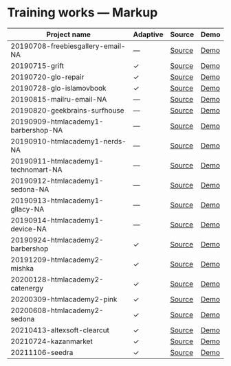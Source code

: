 # Training works — Markup

| Project name                            | Adaptive  | Source                                                                                                     | Demo
|-----------------------------------------|-----------|------------------------------------------------------------------------------------------------------------|--------------------------------------------------------------------------------------------------------------|
| 20190708-freebiesgallery-email-NA       | —         | [Source](https://github.com/hisbvdis/training-works-markup/tree/main/20190708-freebiesgallery-email-NA/)   | [Demo](https://hisbvdis.github.io/training-works-markup/20190708-freebiesgallery-email-NA/index.html)
| 20190715-grift                          | ✓         | [Source](https://github.com/hisbvdis/training-works-markup/tree/main/20190715-grift/)                      | [Demo](https://hisbvdis.github.io/training-works-markup/20190715-grift/index.html)
| 20190720-glo-repair                     | ✓         | [Source](https://github.com/hisbvdis/training-works-markup/tree/main/20190720-glo-repair/)                 | [Demo](https://hisbvdis.github.io/training-works-markup/20190720-glo-repair/index.html)
| 20190728-glo-islamovbook                | ✓         | [Source](https://github.com/hisbvdis/training-works-markup/tree/main/20190728-glo-islamovbook/)            | [Demo](https://hisbvdis.github.io/training-works-markup/20190728-glo-islamovbook/index.html)
| 20190815-mailru-email-NA                | —         | [Source](https://github.com/hisbvdis/training-works-markup/tree/main/20190815-mailru-email-NA/)            | [Demo](https://hisbvdis.github.io/training-works-markup/20190815-mailru-email-NA/index.html)
| 20190820-geekbrains-surfhouse           | —         | [Source](https://github.com/hisbvdis/training-works-markup/tree/main/20190820-geekbrains-surfhouse/)       | [Demo](https://hisbvdis.github.io/training-works-markup/20190820-geekbrains-surfhouse/index.html)
| 20190909-htmlacademy1-barbershop-NA     | —         | [Source](https://github.com/hisbvdis/training-works-markup/tree/main/20190909-htmlacademy1-barbershop-NA/) | [Demo](https://hisbvdis.github.io/training-works-markup/20190909-htmlacademy1-barbershop-NA/index.html)
| 20190910-htmlacademy1-nerds-NA          | —         | [Source](https://github.com/hisbvdis/training-works-markup/tree/main/20190910-htmlacademy1-nerds-NA/)      | [Demo](https://hisbvdis.github.io/training-works-markup/20190910-htmlacademy1-nerds-NA/index.html)
| 20190911-htmlacademy1-technomart-NA     | —         | [Source](https://github.com/hisbvdis/training-works-markup/tree/main/20190911-htmlacademy1-technomart-NA/) | [Demo](https://hisbvdis.github.io/training-works-markup/20190911-htmlacademy1-technomart-NA/index.html)
| 20190912-htmlacademy1-sedona-NA         | —         | [Source](https://github.com/hisbvdis/training-works-markup/tree/main/20190912-htmlacademy1-sedona-NA/)     | [Demo](https://hisbvdis.github.io/training-works-markup/20190912-htmlacademy1-sedona-NA/index.html)
| 20190913-htmlacademy1-gllacy-NA         | —         | [Source](https://github.com/hisbvdis/training-works-markup/tree/main/20190913-htmlacademy1-gllacy-NA/)     | [Demo](https://hisbvdis.github.io/training-works-markup/20190913-htmlacademy1-gllacy-NA/index.html)
| 20190914-htmlacademy1-device-NA         | —         | [Source](https://github.com/hisbvdis/training-works-markup/tree/main/20190914-htmlacademy1-device-NA/)     | [Demo](https://hisbvdis.github.io/training-works-markup/20190914-htmlacademy1-device-NA/index.html)
| 20190924-htmlacademy2-barbershop        | ✓         | [Source](https://github.com/hisbvdis/training-works-markup/tree/main/20190924-htmlacademy2-barbershop/)    | [Demo](https://hisbvdis.github.io/training-works-markup/20190924-htmlacademy2-barbershop/build/index.html)
| 20191209-htmlacademy2-mishka            | ✓         | [Source](https://github.com/hisbvdis/training-works-markup/tree/main/20191209-htmlacademy2-mishka/)        | [Demo](https://hisbvdis.github.io/training-works-markup/20191209-htmlacademy2-mishka/build/index.html)
| 20200128-htmlacademy2-catenergy         | ✓         | [Source](https://github.com/hisbvdis/training-works-markup/tree/main/20200128-htmlacademy2-catenergy/)     | [Demo](https://hisbvdis.github.io/training-works-markup/20200128-htmlacademy2-catenergy/build/index.html)
| 20200309-htmlacademy2-pink              | ✓         | [Source](https://github.com/hisbvdis/training-works-markup/tree/main/20200309-htmlacademy2-pink/)          | [Demo](https://hisbvdis.github.io/training-works-markup/20200309-htmlacademy2-pink/build/index.html)
| 20200608-htmlacademy2-sedona            | ✓         | [Source](https://github.com/hisbvdis/training-works-markup/tree/main/20200608-htmlacademy2-sedona/)        | [Demo](https://hisbvdis.github.io/training-works-markup/20200608-htmlacademy2-sedona/build/index.html)
| 20210413-altexsoft-clearcut             | ✓         | [Source](https://github.com/hisbvdis/training-works-markup/tree/main/20210413-altexsoft-clearcut/)         | [Demo](https://hisbvdis.github.io/training-works-markup/20210413-altexsoft-clearcut/build/index.html)
| 20210724-kazanmarket                    | ✓         | [Source](https://github.com/hisbvdis/training-works-markup/tree/main/20210724-kazanmarket/)                | [Demo](https://hisbvdis.github.io/training-works-markup/20210724-kazanmarket/build/index.html)
| 20211106-seedra                         | ✓         | [Source](https://github.com/hisbvdis/training-works-markup/tree/main/20211106-seedra/)                     | [Demo](https://hisbvdis.github.io/training-works-markup/20211106-seedra/build/index.html)